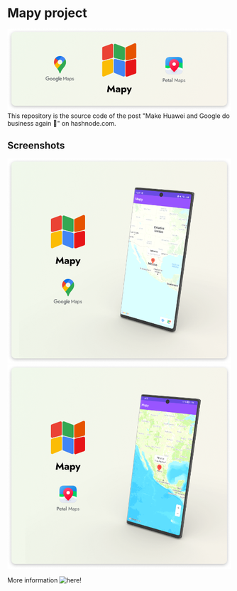 # Mapy project

![Mapy](/resources/Mapy.png)
This repository is the source code of the post "Make Huawei and Google do business again 🤝" on hashnode.com.

## Screenshots

![Mapy using GMS](/resources/MapyGMaps.png)
![Mapy using HMS](/resources/MapyPetal.png)

More information ![here](https://calo.hashnode.dev/make-huawei-and-google-do-business-again)!